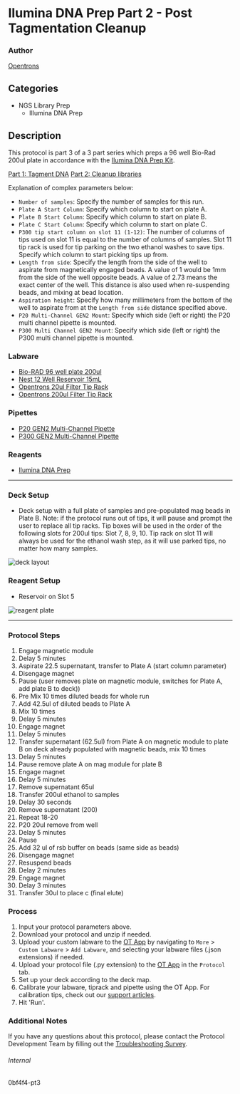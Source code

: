 # Ilumina DNA Prep Part 2 - Post Tagmentation Cleanup

### Author
[Opentrons](https://opentrons.com/)

## Categories
* NGS Library Prep
	* Illumina DNA Prep

## Description
This protocol is part 3 of a 3 part series which preps a 96 well Bio-Rad 200ul plate in accordance with the [Ilumina DNA Prep Kit](https://emea.support.illumina.com/content/dam/illumina-support/documents/documentation/chemistry_documentation/illumina_prep/illumina-dna-prep-reference-guide-1000000025416-09.pdf).

[Part 1: Tagment DNA](https://protocols.opentrons.com/protocol/0bf4f4)
[Part 2: Cleanup libraries](https://protocols.opentrons.com/protocol/0bf4f4-pt2)

Explanation of complex parameters below:
* `Number of samples`: Specify the number of samples for this run.
* `Plate A Start Column`: Specify which column to start on plate A.
* `Plate B Start Column`: Specify which column to start on plate B.
* `Plate C Start Column`: Specify which column to start on plate C.
* `P300 tip start column on slot 11 (1-12)`: The number of columns of tips used on slot 11 is equal to the number of columns of samples. Slot 11 tip rack is used for tip parking on the two ethanol washes to save tips. Specify which column to start picking tips up from.
* `Length from side`: Specify the length from the side of the well to aspirate from magnetically engaged beads. A value of 1 would be 1mm from the side of the well opposite beads. A value of 2.73 means the exact center of the well. This distance is also used when re-suspending beads, and mixing at bead location.
* `Aspiration height`: Specify how many millimeters from the bottom of the well to aspirate from at the `Length from side` distance specified above.
* `P20 Multi-Channel GEN2 Mount`: Specify which side (left or right) the P20 multi channel pipette is mounted.
* `P300 Multi Channel GEN2 Mount`: Specify which side (left or right) the P300 multi channel pipette is mounted.


### Labware
* [Bio-RAD 96 well plate 200ul](https://labware.opentrons.com/biorad_96_wellplate_200ul_pcr?category=wellPlate)
* [Nest 12 Well Reservoir 15mL](https://shop.opentrons.com/collections/reservoirs/products/nest-12-well-reservoir-15-ml)
* [Opentrons 20ul Filter Tip Rack](https://shop.opentrons.com/collections/opentrons-tips/products/opentrons-20ul-filter-tips)
* [Opentrons 200ul Filter Tip Rack](https://shop.opentrons.com/collections/opentrons-tips/products/opentrons-200ul-filter-tips)

### Pipettes
* [P20 GEN2 Multi-Channel Pipette](https://shop.opentrons.com/collections/ot-2-robot/products/8-channel-electronic-pipette)
* [P300 GEN2 Multi-Channel Pipette](https://shop.opentrons.com/collections/ot-2-robot/products/8-channel-electronic-pipette)

### Reagents
* [Ilumina DNA Prep](https://emea.support.illumina.com/content/dam/illumina-support/documents/documentation/chemistry_documentation/illumina_prep/illumina-dna-prep-reference-guide-1000000025416-09.pdf)

---

### Deck Setup

* Deck setup with a full plate of samples and pre-populated mag beads in Plate B. Note: if the protocol runs out of tips, it will pause and prompt the user to replace all tip racks. Tip boxes will be used in the order of the following slots for 200ul tips: Slot 7, 8, 9, 10. Tip rack on slot 11 will always be used for the ethanol wash step, as it will use parked tips, no matter how many samples.  

![deck layout](https://opentrons-protocol-library-website.s3.amazonaws.com/custom-README-images/0bf4f4/pt3/Screen+Shot+2021-07-19+at+11.39.37+AM.png)

### Reagent Setup

* Reservoir on Slot 5

![reagent plate](https://opentrons-protocol-library-website.s3.amazonaws.com/custom-README-images/0bf4f4/pt3/Screen+Shot+2021-07-19+at+11.39.55+AM.png)


---

### Protocol Steps
1. Engage magnetic module
2. Delay 5 minutes
3. Aspirate 22.5 supernatant, transfer to Plate A (start column parameter)
4. Disengage magnet
5. Pause (user removes plate on magnetic module, switches for Plate A, add plate B to deck))
6. Pre Mix 10 times diluted beads for whole run
7. Add 42.5ul of diluted beads to Plate A
8. Mix 10 times
9. Delay 5 minutes
10. Engage magnet
11. Delay 5 minutes
12. Transfer supernatant (62.5ul) from Plate A on magnetic module to plate B on deck already populated with magnetic beads, mix 10 times
13. Delay 5 minutes
14. Pause remove plate A on mag module for plate B
15. Engage magnet
16. Delay 5 minutes
17. Remove supernatant 65ul
18. Transfer 200ul ethanol to samples
19. Delay 30 seconds
20. Remove supernatant (200)
21. Repeat 18-20
22. P20 20ul remove from well
23. Delay 5 minutes
24. Pause
25. Add 32 ul of rsb buffer on beads (same side as beads)
26. Disengage magnet
27. Resuspend beads
28. Delay 2 minutes
29. Engage magnet
30. Delay 3 minutes
31. Transfer 30ul to place c (final elute)


### Process
1. Input your protocol parameters above.
2. Download your protocol and unzip if needed.
3. Upload your custom labware to the [OT App](https://opentrons.com/ot-app) by navigating to `More` > `Custom Labware` > `Add Labware`, and selecting your labware files (.json extensions) if needed.
4. Upload your protocol file (.py extension) to the [OT App](https://opentrons.com/ot-app) in the `Protocol` tab.
5. Set up your deck according to the deck map.
6. Calibrate your labware, tiprack and pipette using the OT App. For calibration tips, check out our [support articles](https://support.opentrons.com/en/collections/1559720-guide-for-getting-started-with-the-ot-2).
7. Hit 'Run'.

### Additional Notes
If you have any questions about this protocol, please contact the Protocol Development Team by filling out the [Troubleshooting Survey](https://protocol-troubleshooting.paperform.co/).

###### Internal
0bf4f4-pt3
